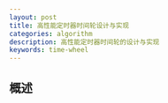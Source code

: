 ```yaml
---
layout: post
title: 高性能定时器时间轮设计与实现
categories: algorithm
description: 高性能定时器时间轮的设计与实现
keywords: time-wheel
---
```


## 概述
